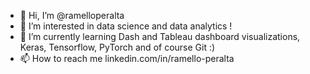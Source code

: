- 👋 Hi, I’m @ramelloperalta
- 👀 I’m interested in data science and data analytics !
- 🌱 I’m currently learning Dash and Tableau dashboard visualizations, Keras, Tensorflow, PyTorch and of course Git :)
- 📫 How to reach me linkedin.com/in/ramello-peralta

<!---
ramelloperalta/ramelloperalta is a ✨ special ✨ repository because its `README.md` (this file) appears on your GitHub profile.
You can click the Preview link to take a look at your changes.
--->
